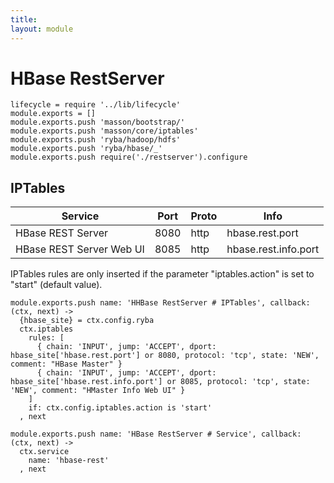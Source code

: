 ```yaml
---
title: 
layout: module
---
```


# HBase RestServer

    lifecycle = require '../lib/lifecycle'
    module.exports = []
    module.exports.push 'masson/bootstrap/'
    module.exports.push 'masson/core/iptables'
    module.exports.push 'ryba/hadoop/hdfs'
    module.exports.push 'ryba/hbase/_'
    module.exports.push require('./restserver').configure

## IPTables

| Service                    | Port | Proto | Info                   |
|----------------------------|------|-------|------------------------|
| HBase REST Server          | 8080 | http  | hbase.rest.port        |
| HBase REST Server Web UI   | 8085 | http  | hbase.rest.info.port   |

IPTables rules are only inserted if the parameter "iptables.action" is set to 
"start" (default value).

    module.exports.push name: 'HHBase RestServer # IPTables', callback: (ctx, next) ->
      {hbase_site} = ctx.config.ryba
      ctx.iptables
        rules: [
          { chain: 'INPUT', jump: 'ACCEPT', dport: hbase_site['hbase.rest.port'] or 8080, protocol: 'tcp', state: 'NEW', comment: "HBase Master" }
          { chain: 'INPUT', jump: 'ACCEPT', dport: hbase_site['hbase.rest.info.port'] or 8085, protocol: 'tcp', state: 'NEW', comment: "HMaster Info Web UI" }
        ]
        if: ctx.config.iptables.action is 'start'
      , next

    module.exports.push name: 'HBase RestServer # Service', callback: (ctx, next) ->
      ctx.service
        name: 'hbase-rest'
      , next